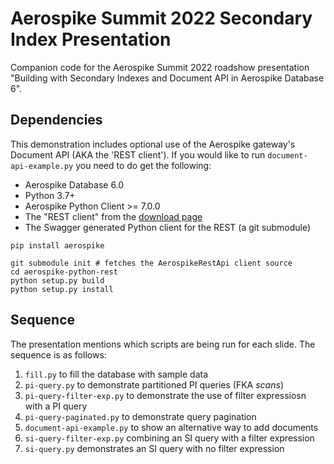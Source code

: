 # Aerospike Summit 2022 Secondary Index Presentation
Companion code for the Aerospike Summit 2022 roadshow presentation "Building with Secondary Indexes and Document API in Aerospike Database 6".

## Dependencies
This demonstration includes optional use of the Aerospike gateway's Document
API (AKA the 'REST client'). If you would like to run `document-api-example.py`
you need to do get the following:

 - Aerospike Database 6.0
 - Python 3.7+
 - Aerospike Python Client >= 7.0.0
 - The "REST client" from the [download page](https://aerospike.com/download/#clients)
 - The Swagger generated Python client for the REST (a git submodule)

```
pip install aerospike

git submodule init # fetches the AerospikeRestApi client source
cd aerospike-python-rest
python setup.py build
python setup.py install
```

## Sequence
The presentation mentions which scripts are being run for each slide. The
sequence is as follows:

 1. `fill.py` to fill the database with sample data
 2. `pi-query.py` to demonstrate partitioned PI queries (FKA _scans_)
 3. `pi-query-filter-exp.py` to demonstrate the use of filter expressiosn with a PI query
 4. `pi-query-paginated.py` to demonstrate query pagination
 5. `document-api-example.py` to show an alternative way to add documents
 5. `si-query-filter-exp.py` combining an SI query with a filter expression
 6. `si-query.py` demonstrates an SI query with no filter expression
